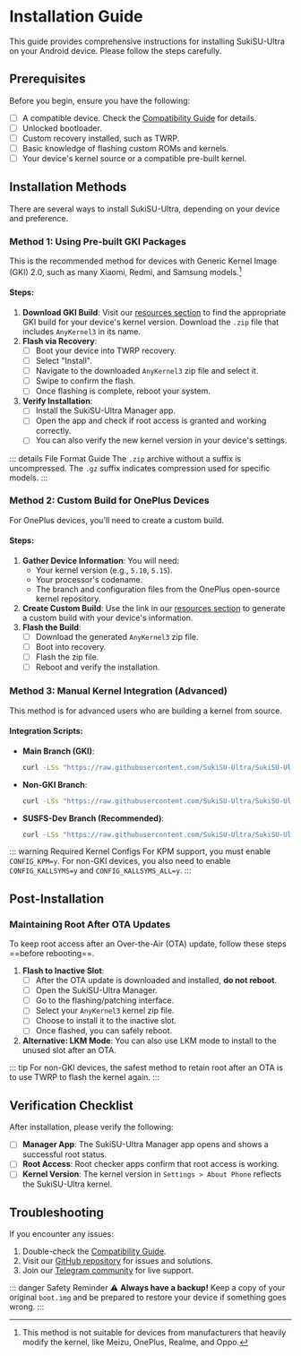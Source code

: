 # Installation Guide

This guide provides comprehensive instructions for installing SukiSU-Ultra on your Android device. Please follow the steps carefully.

## Prerequisites

Before you begin, ensure you have the following:

- [ ] A compatible device. Check the [Compatibility Guide](./compatibility.md) for details.
- [ ] Unlocked bootloader.
- [ ] Custom recovery installed, such as TWRP.
- [ ] Basic knowledge of flashing custom ROMs and kernels.
- [ ] Your device's kernel source or a compatible pre-built kernel.

## Installation Methods

There are several ways to install SukiSU-Ultra, depending on your device and preference.

### Method 1: Using Pre-built GKI Packages

This is the recommended method for devices with Generic Kernel Image (GKI) 2.0, such as many Xiaomi, Redmi, and Samsung models.[^1]

[^1]: This method is not suitable for devices from manufacturers that heavily modify the kernel, like Meizu, OnePlus, Realme, and Oppo.

#### Steps:

1.  **Download GKI Build**: Visit our [resources section](./links.md) to find the appropriate GKI build for your device's kernel version. Download the `.zip` file that includes `AnyKernel3` in its name.
2.  **Flash via Recovery**:
    - [ ] Boot your device into TWRP recovery.
    - [ ] Select "Install".
    - [ ] Navigate to the downloaded `AnyKernel3` zip file and select it.
    - [ ] Swipe to confirm the flash.
    - [ ] Once flashing is complete, reboot your system.
3.  **Verify Installation**:
    - [ ] Install the SukiSU-Ultra Manager app.
    - [ ] Open the app and check if root access is granted and working correctly.
    - [ ] You can also verify the new kernel version in your device's settings.

::: details File Format Guide
The `.zip` archive without a suffix is uncompressed. The `.gz` suffix indicates compression used for specific models.
:::

### Method 2: Custom Build for OnePlus Devices

For OnePlus devices, you'll need to create a custom build.

#### Steps:

1.  **Gather Device Information**: You will need:
    -   Your kernel version (e.g., `5.10`, `5.15`).
    -   Your processor's codename.
    -   The branch and configuration files from the OnePlus open-source kernel repository.
2.  **Create Custom Build**: Use the link in our [resources section](./links.md) to generate a custom build with your device's information.
3.  **Flash the Build**:
    - [ ] Download the generated `AnyKernel3` zip file.
    - [ ] Boot into recovery.
    - [ ] Flash the zip file.
    - [ ] Reboot and verify the installation.

### Method 3: Manual Kernel Integration (Advanced)

This method is for advanced users who are building a kernel from source.

#### Integration Scripts:

-   **Main Branch (GKI)**:
    ```sh [bash]
    curl -LSs "https://raw.githubusercontent.com/SukiSU-Ultra/SukiSU-Ultra/main/kernel/setup.sh" | bash -s main
    ```
-   **Non-GKI Branch**:
    ```sh [bash]        
    curl -LSs "https://raw.githubusercontent.com/SukiSU-Ultra/SukiSU-Ultra/main/kernel/setup.sh" | bash -s nongki
    ```
-   **SUSFS-Dev Branch (Recommended)**:
    ```sh [bash]
    curl -LSs "https://raw.githubusercontent.com/SukiSU-Ultra/SukiSU-Ultra/main/kernel/setup.sh" | bash -s susfs-main
    ```

::: warning Required Kernel Configs
For KPM support, you must enable `CONFIG_KPM=y`.
For non-GKI devices, you also need to enable `CONFIG_KALLSYMS=y` and `CONFIG_KALLSYMS_ALL=y`.
:::

## Post-Installation

### Maintaining Root After OTA Updates

To keep root access after an Over-the-Air (OTA) update, follow these steps ==before rebooting==.

1.  **Flash to Inactive Slot**:
    - [ ] After the OTA update is downloaded and installed, **do not reboot**.
    - [ ] Open the SukiSU-Ultra Manager.
    - [ ] Go to the flashing/patching interface.
    - [ ] Select your `AnyKernel3` kernel zip file.
    - [ ] Choose to install it to the inactive slot.
    - [ ] Once flashed, you can safely reboot.
2.  **Alternative: LKM Mode**: You can also use LKM mode to install to the unused slot after an OTA.

::: tip
For non-GKI devices, the safest method to retain root after an OTA is to use TWRP to flash the kernel again.
:::

## Verification Checklist

After installation, please verify the following:

- [ ] **Manager App**: The SukiSU-Ultra Manager app opens and shows a successful root status.
- [ ] **Root Access**: Root checker apps confirm that root access is working.
- [ ] **Kernel Version**: The kernel version in `Settings > About Phone` reflects the SukiSU-Ultra kernel.

## Troubleshooting

If you encounter any issues:

1.  Double-check the [Compatibility Guide](./compatibility.md).
2.  Visit our [GitHub repository](https://github.com/sukisu-ultra/sukisu-ultra) for issues and solutions.
3.  Join our [Telegram community](https://t.me/sukiksu) for live support.

::: danger Safety Reminder
⚠️ **Always have a backup!** Keep a copy of your original `boot.img` and be prepared to restore your device if something goes wrong.
:::

